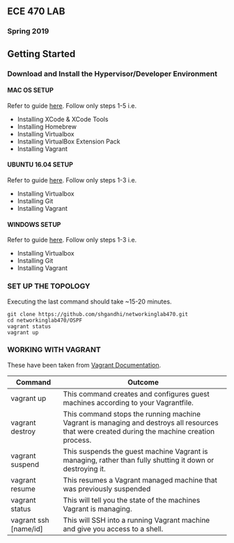 ## ECE 470 LAB 
### Spring 2019

## Getting Started

### Download and Install the Hypervisor/Developer Environment
#### MAC OS SETUP
Refer to guide [here](https://github.com/CumulusNetworks/cldemo-vagrant/blob/master/documentation/macos/README.md). Follow only steps 1-5 i.e.
  - Installing XCode & XCode Tools
  - Installing Homebrew
  - Installing Virtualbox
  - Installing VirtualBox Extension Pack
  - Installing Vagrant
 
#### UBUNTU 16.04 SETUP
Refer to guide [here](https://github.com/CumulusNetworks/cldemo-vagrant/blob/master/documentation/linux/README.md). Follow only steps 1-3 i.e.
  - Installing Virtualbox
  - Installing Git
  - Installing Vagrant
  
#### WINDOWS SETUP
Refer to guide [here](https://github.com/CumulusNetworks/cldemo-vagrant/blob/master/documentation/windows/README.md). Follow only steps 1-3 i.e.
  - Installing Virtualbox
  - Installing Git
  - Installing Vagrant
  
### SET UP THE TOPOLOGY
Executing the last command should take ~15-20 minutes.

    git clone https://github.com/shgandhi/networkinglab470.git
    cd networkinglab470/OSPF
    vagrant status
    vagrant up
    
### WORKING WITH VAGRANT


These have been taken from [Vagrant Documentation](https://www.vagrantup.com/docs/cli/). 

| Command | Outcome |
|---|---|
| vagrant up | This command creates and configures guest machines according to your Vagrantfile. |
| vagrant destroy | This command stops the running machine Vagrant is managing and destroys all resources that were created during the machine creation process. |
| vagrant suspend | This suspends the guest machine Vagrant is managing, rather than fully shutting it down or destroying it. |
| vagrant resume | This resumes a Vagrant managed machine that was previously suspended |
| vagrant status | This will tell you the state of the machines Vagrant is managing. |
| vagrant ssh [name/id] | This will SSH into a running Vagrant machine and give you access to a shell. |
